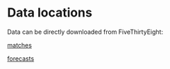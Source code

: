 # Data locations

Data can be directly downloaded from FiveThirtyEight:

[matches](https://projects.fivethirtyeight.com/soccer-api/international/2022/wc_matches.csv)

[forecasts](https://projects.fivethirtyeight.com/soccer-api/international/2022/wc_forecasts.csv)